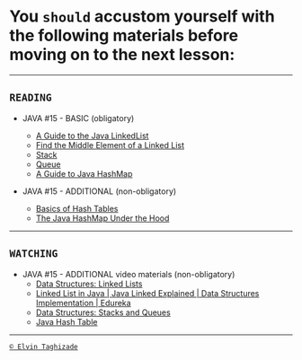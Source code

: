 # You `should` accustom yourself with the following materials before moving on to the next lesson:
---

## `READING`

- JAVA #15 - BASIC (obligatory)
    - [A Guide to the Java LinkedList](https://www.baeldung.com/java-linkedlist)
    - [Find the Middle Element of a Linked List](https://www.baeldung.com/java-linked-list-middle-element)
    - [Stack](https://www.tutorialspoint.com/data_structures_algorithms/stack_algorithm.htm)
    - [Queue](https://www.tutorialspoint.com/data_structures_algorithms/dsa_queue.htm)
    - [A Guide to Java HashMap](https://www.baeldung.com/java-hashmap)

- JAVA #15 - ADDITIONAL (non-obligatory)
    - [Basics of Hash Tables](https://www.hackerearth.com/ru/practice/data-structures/hash-tables/basics-of-hash-tables/tutorial/)
    - [The Java HashMap Under the Hood](https://www.baeldung.com/java-hashmap-advanced)

 ---

## `WATCHING`

- JAVA #15 - ADDITIONAL video materials (non-obligatory)
    - [Data Structures: Linked Lists](https://youtu.be/njTh_OwMljA)
    - [Linked List in Java | Java Linked Explained | Data Structures Implementation | Edureka](https://youtu.be/giJimUEkI7U)
    - [Data Structures: Stacks and Queues](https://youtu.be/wjI1WNcIntg)
    - [Java Hash Table](https://youtu.be/B4vqVDeERhI)

---

[`© Elvin Taghizade`](elvintaghiyev184@gmai.com)
